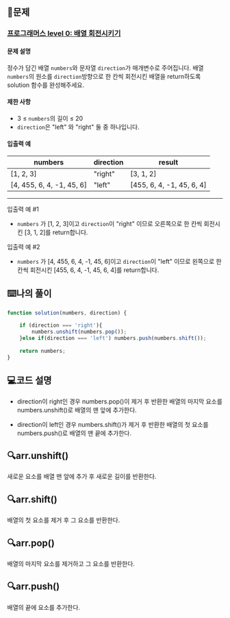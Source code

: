 ## 📝문제
### [프로그래머스 level 0: 배열 회전시키기](https://school.programmers.co.kr/learn/courses/30/lessons/120844)
#### 문제 설명
<p>정수가 담긴 배열 <code>numbers</code>와 문자열&nbsp;<code>direction</code>가 매개변수로 주어집니다. 배열 <code>numbers</code>의 원소를 <code>direction</code>방향으로 한 칸씩 회전시킨 배열을 return하도록 solution 함수를 완성해주세요.</p>

#### 제한 사항
<ul>
<li>3 ≤ <code>numbers</code>의 길이 ≤ 20</li>
<li><code>direction</code>은 "left" 와 "right" 둘 중 하나입니다.</li>
</ul>

#### 입출력 예
<table class="table">
        <thead><tr>
<th>numbers</th>
<th>direction</th>
<th>result</th>
</tr>
</thead>
        <tbody><tr>
<td>[1, 2, 3]</td>
<td>"right"</td>
<td>[3, 1, 2]</td>
</tr>
<tr>
<td>[4, 455, 6, 4, -1, 45, 6]</td>
<td>"left"</td>
<td>[455, 6, 4, -1, 45, 6, 4]</td>
</tr>
</tbody>
      </table>
<hr>

<p>입출력 예 #1</p>
<ul>
<li><code>numbers</code> 가 [1, 2, 3]이고 <code>direction</code>이 "right" 이므로 오른쪽으로 한 칸씩 회전시킨 [3, 1, 2]를 return합니다.</li>
</ul>
<p>입출력 예 #2</p>
<ul>
<li><code>numbers</code> 가 [4, 455, 6, 4, -1, 45, 6]이고 <code>direction</code>이 "left" 이므로 왼쪽으로 한 칸씩 회전시킨 [455, 6, 4, -1, 45, 6, 4]를 return합니다.</li>
</ul>



## ⌨️나의 풀이
```js
function solution(numbers, direction) {
    
    if (direction === 'right'){
        numbers.unshift(numbers.pop());
    }else if(direction === 'left') numbers.push(numbers.shift());
    
    return numbers;
}
```
## 💻코드 설명
+ direction이 right인 경우
numbers.pop()이 제거 후 반환한 배열의 마지막 요소를 numbers.unshift()로 배열의 맨 앞에 추가한다.

+ direction이 left인 경우
numbers.shift()가 제거 후 반환한 배열의 첫 요소를 numbers.push()로 배열의 맨 끝에 추가한다.

## 🔍arr.unshift()
새로운 요소를 배열 맨 앞에 추가 후 새로운 길이를 반환한다.

## 🔍arr.shift()
배열의 첫 요소를 제거 후 그 요소를 반환한다.

## 🔍arr.pop()
배열의 마지막 요소를 제거하고 그 요소를 반환한다.

## 🔍arr.push()
배열의 끝에 요소를 추가한다.


